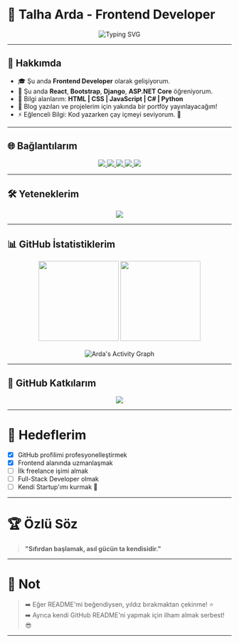 # 🌟 Talha Arda - Frontend Developer

<div align="center">
  <img src="https://readme-typing-svg.herokuapp.com?font=Fira+Code&size=28&pause=1000&center=true&vCenter=true&width=435&lines=Hi+%f0%9f%91%8b%2C+I'm+Talha+Arda;Frontend+Developer;Tech+Enthusiast;Love+to+build+cool+things!" alt="Typing SVG" />
</div>

---

## 🚀 Hakkımda

- 🎓 Şu anda **Frontend Developer** olarak gelişiyorum.
- 🌱 Şu anda **React**, **Bootstrap**, **Django**, **ASP.NET Core** öğreniyorum.
- 🦰 Bilgi alanlarım: **HTML | CSS | JavaScript | C# | Python**
- 📝 Blog yazıları ve projelerim için yakında bir portföy yayınlayacağım!
- ⚡ Eğlenceli Bilgi: Kod yazarken çay içmeyi seviyorum. 🍵

---

## 🌐 Bağlantılarım

<p align="center">
  <a href="https://twitter.com/KULLANICI_ADIN" target="_blank">
    <img src="https://img.shields.io/badge/Twitter-1DA1F2.svg?style=for-the-badge&logo=Twitter&logoColor=white" />
  </a>
  <a href="https://linkedin.com/in/KULLANICI_ADIN" target="_blank">
    <img src="https://img.shields.io/badge/LinkedIn-0077B5.svg?style=for-the-badge&logo=LinkedIn&logoColor=white" />
  </a>
  <a href="https://stackoverflow.com/users/KULLANICI_ID" target="_blank">
    <img src="https://img.shields.io/badge/StackOverflow-F58025.svg?style=for-the-badge&logo=StackOverflow&logoColor=white" />
  </a>
  <a href="https://discord.com/users/KULLANICI_ID" target="_blank">
    <img src="https://img.shields.io/badge/Discord-5865F2.svg?style=for-the-badge&logo=Discord&logoColor=white" />
  </a>
  <a href="https://reddit.com/user/KULLANICI_ADIN" target="_blank">
    <img src="https://img.shields.io/badge/Reddit-FF4500.svg?style=for-the-badge&logo=Reddit&logoColor=white" />
  </a>
</p>

---

## 🛠️ Yeteneklerim

<p align="center">
  <img src="https://skillicons.dev/icons?i=html,css,js,react,bootstrap,python,php,csharp,mysql,git,github,vscode,arduino,azure,androidstudio" />
</p>

---

## 📊 GitHub İstatistiklerim

<div align="center">
  <img src="https://github-readme-stats.vercel.app/api?username=KULLANICI_ADIN&theme=radical&hide_border=false&include_all_commits=true&count_private=true" height="180px"/>
  <img src="https://github-readme-streak-stats.herokuapp.com/?user=KULLANICI_ADIN&theme=radical&hide_border=false" height="180px"/>
</div>

<br/>

<div align="center">
  <img src="https://github-readme-activity-graph.cyclic.app/graph?username=KULLANICI_ADIN&theme=dracula&hide_border=true" alt="Arda's Activity Graph" />
</div>

---

## 🧹 GitHub Katkılarım

<div align="center">
  <img src="https://github-profile-summary-cards.vercel.app/api/cards/profile-details?username=KULLANICI_ADIN&theme=radical" />
</div>

---

# 🎯 Hedeflerim

- [x] GitHub profilimi profesyonelleştirmek
- [x] Frontend alanında uzmanlaşmak
- [ ] İlk freelance işimi almak
- [ ] Full-Stack Developer olmak
- [ ] Kendi Startup'ımı kurmak 🚀

---

# 🏆 Özlü Söz

> **"Sıfırdan başlamak, asıl gücün ta kendisidir."**

---

# 📢 Not

> ➡️ Eğer README'mi beğendiysen, yıldız bırakmaktan çekinme! ⭐  
> ➡️ Ayrıca kendi GitHub README'ni yapmak için ilham almak serbest! 😎

---
